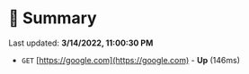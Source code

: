 # 📖 Summary
Last updated: **3/14/2022, 11:00:30 PM**

- `GET` [https://google.com](https://google.com) - **Up** (146ms)
